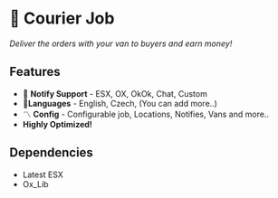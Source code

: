 # :truck: Courier Job
*Deliver the orders with your van to buyers and earn money!*


## Features
- :mega: **Notify Support** - ESX, OX, OkOk, Chat, Custom
- :bookmark_tabs:**Languages** - English, Czech, (You can add more..)
- :part_alternation_mark: **Config** - Configurable job, Locations, Notifies, Vans and more..
- __Highly Optimized!__

## Dependencies
- Latest ESX
- Ox_Lib
